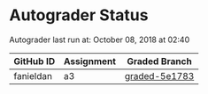 # Autograder Status
Autograder last run at: October 08, 2018 at 02:40

| GitHub ID | Assignment | Graded Branch |
|-----------|------------|---------------|
| fanieldan | a3 | [graded-5e1783](https://github.com/Fall2018COMP401-001/a3-fanieldan/tree/graded-5e1783) | 
